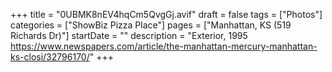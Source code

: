 +++
title = "0UBMK8nEV4hqCm5QvgGj.avif"
draft = false
tags = ["Photos"]
categories = ["ShowBiz Pizza Place"]
pages = ["Manhattan, KS (519 Richards Dr)"]
startDate = ""
description = "Exterior, 1995 https://www.newspapers.com/article/the-manhattan-mercury-manhattan-ks-closi/32796170/"
+++
